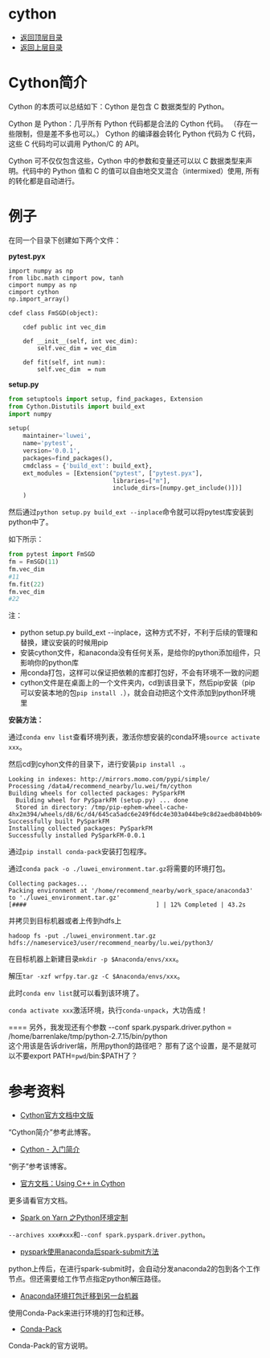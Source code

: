 # cython

- [返回顶层目录](../../../README.md)
- [返回上层目录](../python.md)



# Cython简介

Cython 的本质可以总结如下：Cython 是包含 C 数据类型的 Python。

Cython 是 Python：几乎所有 Python 代码都是合法的 Cython 代码。 （存在一些限制，但是差不多也可以。） Cython 的编译器会转化 Python 代码为 C 代码，这些 C 代码均可以调用 Python/C 的 API。

Cython 可不仅仅包含这些，Cython 中的参数和变量还可以以 C 数据类型来声明。代码中的 Python 值和 C 的值可以自由地交叉混合（intermixed）使用, 所有的转化都是自动进行。



# 例子

在同一个目录下创建如下两个文件：

**pytest.pyx**

```cython
import numpy as np
from libc.math cimport pow, tanh
cimport numpy as np
cimport cython
np.import_array()

cdef class FmSGD(object):

    cdef public int vec_dim

    def __init__(self, int vec_dim):
        self.vec_dim = vec_dim

    def fit(self, int num):
        self.vec_dim  = num

```

**setup.py**

```python
from setuptools import setup, find_packages, Extension
from Cython.Distutils import build_ext
import numpy

setup(
    maintainer='luwei',
    name='pytest',
    version='0.0.1',
    packages=find_packages(),
    cmdclass = {'build_ext': build_ext},
    ext_modules = [Extension("pytest", ["pytest.pyx"],
    						 libraries=["m"],
    						 include_dirs=[numpy.get_include()])]
    )

```

然后通过```python setup.py build_ext --inplace```命令就可以将pytest库安装到python中了。

如下所示：

```python
from pytest import FmSGD
fm = FmSGD(11)
fm.vec_dim
#11
fm.fit(22)
fm.vec_dim
#22
```

注：

* python setup.py build_ext --inplace，这种方式不好，不利于后续的管理和替换，建议安装的时候用pip
* 安装cython文件，和anaconda没有任何关系，是给你的python添加组件，只影响你的python库
* 用conda打包，这样可以保证把依赖的库都打包好，不会有环境不一致的问题
* cython文件是在桌面上的一个文件夹内，cd到该目录下，然后pip安装（pip可以安装本地的包```pip install .```），就会自动把这个文件添加到python环境里

**安装方法：**

通过`conda env list`查看环境列表，激活你想安装的conda环境`source activate xxx`。

然后cd到cyhon文件的目录下，进行安装`pip install .`。

```shell
Looking in indexes: http://mirrors.momo.com/pypi/simple/
Processing /data4/recommend_nearby/lu.wei/fm/cython
Building wheels for collected packages: PySparkFM
  Building wheel for PySparkFM (setup.py) ... done
  Stored in directory: /tmp/pip-ephem-wheel-cache-4hx2m394/wheels/d8/6c/d4/645ca5adc6e249f6dc4e303a044be9c8d2aedb804bb0940b4c
Successfully built PySparkFM
Installing collected packages: PySparkFM
Successfully installed PySparkFM-0.0.1
```

通过`pip install conda-pack`安装打包程序。

通过`conda pack -o ./luwei_environment.tar.gz`将需要的环境打包。

```shell
Collecting packages...
Packing environment at '/home/recommend_nearby/work_space/anaconda3' to './luwei_environment.tar.gz'
[####                                    ] | 12% Completed | 43.2s
```

并拷贝到目标机器或者上传到hdfs上

```
hadoop fs -put ./luwei_environment.tar.gz hdfs://nameservice3/user/recommend_nearby/lu.wei/python3/
```



在目标机器上新建目录`mkdir -p $Anaconda/envs/xxx`。

解压`tar -xzf wrfpy.tar.gz -C $Anaconda/envs/xxx`。

此时`conda env list`就可以看到该环境了。

`conda activate xxx`激活环境，执行`conda-unpack`，大功告成！



====
另外，我发现还有个参数
--conf spark.pyspark.driver.python = /home/barrenlake/tmp/python-2.7.15/bin/python \
这个用该是告诉driver端，所用python的路径吧？
那有了这个设置，是不是就可以不要export PATH=`pwd`/bin:$PATH了？





# 参考资料

* [Cython官方文档中文版](https://moonlet.gitbooks.io/cython-document-zh_cn/content/ch1-basic_tutorial.html)

“Cython简介”参考此博客。

* [Cython - 入门简介](https://zyxin.xyz/blog/2017-12/CythonIntro/)

“例子”参考该博客。

* [官方文档：Using C++ in Cython](http://docs.cython.org/en/latest/src/userguide/wrapping_CPlusPlus.html)

更多请看官方文档。

* [Spark on Yarn 之Python环境定制](https://www.jianshu.com/p/d77e16008957)

`--archives xxx#xxx`和`--conf spark.pyspark.driver.python`。

* [pyspark使用anaconda后spark-submit方法](https://blog.csdn.net/crookie/article/details/78351095)

python上传后，在进行spark-submit时，会自动分发anaconda2的包到各个工作节点。但还需要给工作节点指定python解压路径。

* [Anaconda环境打包迁移到另一台机器](https://youyou-tech.com/2019/11/03/Anaconda%E7%8E%AF%E5%A2%83%E6%89%93%E5%8C%85%E8%BF%81%E7%A7%BB%E5%88%B0%E5%8F%A6%E4%B8%80%E5%8F%B0%E6%9C%BA%E5%99%A8/)

使用Conda-Pack来进行环境的打包和迁移。

* [Conda-Pack](https://conda.github.io/conda-pack/)

Conda-Pack的官方说明。

